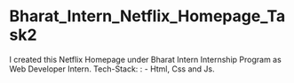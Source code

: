 # Bharat_Intern_Netflix_Homepage_Task2
I created this Netflix Homepage under Bharat Intern Internship Program as Web Developer Intern. Tech-Stack: : - Html, Css and Js.
